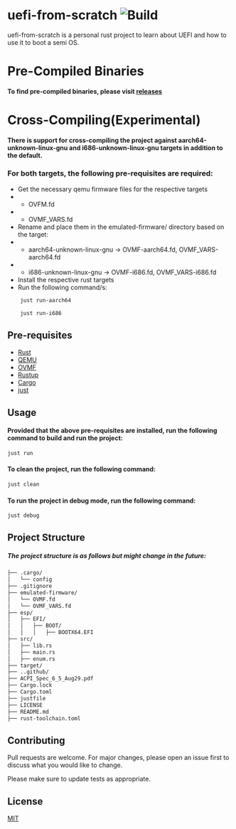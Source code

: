 # uefi-from-scratch ![Build](https://github.com/Kspiropali/uefi-from-scratch/actions/workflows/build.yml/badge.svg)

uefi-from-scratch is a personal rust project to learn about UEFI and how to use it to boot a semi OS.

# Pre-Compiled Binaries

#### To find pre-compiled binaries, please visit [releases](https://github.com/Kspiropali/uefi-from-scratch/releases)

# Cross-Compiling(Experimental)
#### There is support for cross-compiling the project against aarch64-unknown-linux-gnu and i686-unknown-linux-gnu targets in addition to the default.
### For both targets, the following pre-requisites are required:
- Get the necessary qemu firmware files for the respective targets
- - OVFM.fd
- - OVMF_VARS.fd
- Rename and place them in the emulated-firmware/ directory based on the target:
- - aarch64-unknown-linux-gnu -> OVMF-aarch64.fd, OVMF_VARS-aarch64.fd
- - i686-unknown-linux-gnu -> OVMF-i686.fd, OVMF_VARS-i686.fd
- Install the respective rust targets
- Run the following command/s:
```bash
    just run-aarch64
```
```bash
    just run-i686
```


## Pre-requisites

- [Rust](https://www.rust-lang.org/tools/install)
- [QEMU](https://www.qemu.org/download/)
- [OVMF](https://www.linux-kvm.org/page/OVMF)
- [Rustup](https://rustup.rs/)
- [Cargo](https://doc.rust-lang.org/cargo/getting-started/installation.html)
- [just](https://crates.io/crates/just)

## Usage

#### Provided that the above pre-requisites are installed, run the following command to build and run the project:

```bash
just run
```

#### To clean the project, run the following command:

```bash
just clean
```

#### To run the project in debug mode, run the following command:

```bash
just debug
```

## Project Structure

##### The project structure is as follows but might change in the future:

```bash
├── .cargo/
│   └── config
├── .gitignore
├── emulated-firmware/
│   └── OVMF.fd
│   └── OVMF_VARS.fd
├── esp/
│   ├── EFI/
│   │   ├── BOOT/
│   │   │   ├── BOOTX64.EFI
├── src/
│   ├── lib.rs
│   ├── main.rs
│   ├── enum.rs
├── target/
├── ..github/
├── ACPI_Spec_6_5_Aug29.pdf
├── Cargo.lock
├── Cargo.toml
├── justfile
├── LICENSE
├── README.md
├── rust-toolchain.toml

```

## Contributing

Pull requests are welcome. For major changes, please open an issue first
to discuss what you would like to change.

Please make sure to update tests as appropriate.

## License

[MIT](https://choosealicense.com/licenses/mit/)